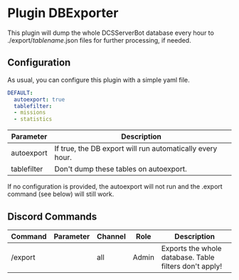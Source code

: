 # Plugin DBExporter
This plugin will dump the whole DCSServerBot database every hour to ./export/_tablename_.json files for further processing, if needed.

## Configuration
As usual, you can configure this plugin with a simple yaml file.
```yaml
DEFAULT:
  autoexport: true
  tablefilter:
  - missions
  - statistics
```

| Parameter   | Description                                               |
|-------------|-----------------------------------------------------------|
| autoexport  | If true, the DB export will run automatically every hour. |
| tablefilter | Don't dump these tables on autoexport.                    |

If no configuration is provided, the autoexport will not run and the .export command (see below) will still work.

## Discord Commands

| Command | Parameter | Channel | Role    | Description                                            |
|---------|-----------|---------|---------|--------------------------------------------------------|
| /export |           | all     | Admin   | Exports the whole database. Table filters don't apply! |
